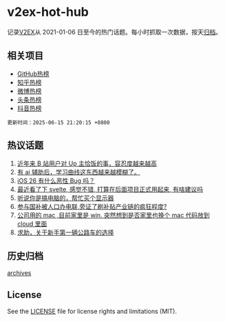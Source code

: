 # v2ex-hot-hub

 记录[V2EX](https://www.v2ex.com/)从 2021-01-06 日至今的热门话题。每小时抓取一次数据，按天[归档](archives)。
 
 ## 相关项目

- [GitHub热榜](https://github.com/lonnyzhang423/github-hot-hub)
- [知乎热榜](https://github.com/lonnyzhang423/zhihu-hot-hub)
- [微博热榜](https://github.com/lonnyzhang423/weibo-hot-hub)
- [头条热榜](https://github.com/lonnyzhang423/toutiao-hot-hub)
- [抖音热榜](https://github.com/lonnyzhang423/douyin-hot-hub)


 `更新时间：2025-06-15 21:20:15 +0800`

## 热议话题

1. [近年来 B 站用户对 Up 主恰饭的事，容忍度越来越高](https://www.v2ex.com/t/1138643)
1. [有 ai 辅助后，学习曲线这东西越来越模糊了。](https://www.v2ex.com/t/1138632)
1. [iOS 26 有什么恶性 Bug 吗？](https://www.v2ex.com/t/1138653)
1. [最近看了下 svelte, 感觉不错, 打算在后面项目正式用起来, 有啥建议吗](https://www.v2ex.com/t/1138660)
1. [听说你是搞电脑的，帮忙买个显示器](https://www.v2ex.com/t/1138695)
1. [参与国补被人口办电联,旁证了刷补贴产业链的疯狂程度?](https://www.v2ex.com/t/1138674)
1. [公司用的 mac ,目前家里是 win. 突然想到是否家里也换个 mac 代码放到 cloud 里面](https://www.v2ex.com/t/1138628)
1. [求助，关于新手第一辆公路车的选择](https://www.v2ex.com/t/1138618)

## 历史归档

[archives](archives)

## License

See the [LICENSE](LICENSE) file for license rights and limitations (MIT).
